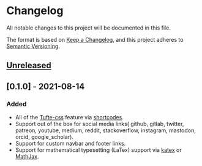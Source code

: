 # Changelog
All notable changes to this project will be documented in this file.

The format is based on [Keep a Changelog](https://keepachangelog.com/en/1.0.0/),
and this project adheres to [Semantic Versioning](https://semver.org/spec/v2.0.0.html).

## [Unreleased]

## [0.1.0] - 2021-08-14
### Added
- All of the [Tufte-css](https://github.com/edwardtufte/tufte-css) feature via [shortcodes](https://github.com/slashformotion/hugo-tufte#shortcodes). 
- Support out of the box for social media links( github, gitlab, twitter, patreon, youtube, medium, reddit, stackoverflow, instagram, mastodon, orcid, google_scholar).
- Support for custom navbar and footer links.
- Support for  mathematical typesetting (LaTex) support via [katex](https://katex.org/) or [MathJax](https://www.mathjax.org). 

[Unreleased]: https://github.com/olivierlacan/keep-a-changelog/compare/v0.1.0...HEAD
[0.0.1]: https://github.com/olivierlacan/keep-a-changelog/releases/tag/v0.1.0